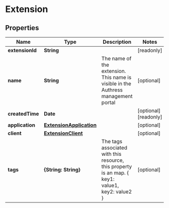 # Extension

## Properties

Name | Type | Description | Notes
------------ | ------------- | ------------- | -------------
**extensionId** | **String** |  | [readonly] 
**name** | **String** | The name of the extension. This name is visible in the Authress management portal | [optional] 
**createdTime** | **Date** |  | [optional] [readonly] 
**application** | [**ExtensionApplication**](ExtensionApplication.md) |  | [optional] 
**client** | [**ExtensionClient**](ExtensionClient.md) |  | [optional] 
**tags** | **{String: String}** | The tags associated with this resource, this property is an map. { key1: value1, key2: value2 } | [optional] 


